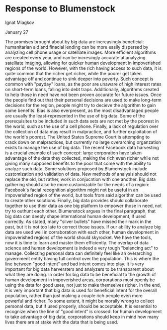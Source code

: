 # Response to Blumenstock 
Ignat Miagkov

January 27


The promises brought about by big data are increasingly beneficial: humanitarian aid and finacial lending can be more easily dispersed by analyzing cell phone usage or satelliate images. More efficient algorithms are created every year, and can be incresingly accurate at analyzing satelliate imaging, allowing for quicker human development in impoverished regions of the world. However, with the rich having access to such data, it is quite common that the richer get richer, while the poorer get taken advantage off and continue to sink deeper into poverty. Such concept is common with "payday" loans, as the poor are unaware of high interest rates on short-term loans, falling into debt traps. Additionally, algorithms created to help those in need have not been proven accurate for future issues. Once the people find out that their personal decisions are used to make long-term decisions for the region, people might try to decieve the algorithm to gain some benefits. Bias is also everpresent, as the most disadvantaged people are usually the least-represented in the use of big data. Some of the prerequisites to be included in such data sets are not met by the poorest in the world, such as the use of a cell phone. Finally, a lack of regulation over the collection of data may result in malpractice, and further exploitation of the world's poorest. The United States Supreme Court is attempting to crack down on malpractices, but currently no large overarching organzation exists to manage the use of big data. The recent Facebook data harvesting is a crucial example of such concept: large corporation have taken advantage of the data they collected, making the rich even richer while not giving many supposed benefits to the poor that come with the ability to analyze such data. Some solutions proposed by Blumenstock include customization and validation of data. New methods of analysis should not replace the old, but rather, work in conjucntion with one another. Big data gathering should also be more customizable for the needs of a region: Facebook's facial recognition algorithm might not be useful in an impoverished region of the world, but tools from said algorithm can be used to create other solutions. Finally, big data provides should collaborate together to use their data as one big platform to empower those in need, not try to outhunt each other. Blumenstock argues in the final paragraph, that big data can deeply shape international human development, if used correctly. As stated, many "silver bullets" have missed their mark in the past, but it is not too late to correct those issues. If our ability to analyze big data are used well in corraboration with each other, human development in impoverished regions of the world should skyrocket. We have the tools, now it is time to learn and master them efficiently. 
The overlap of data science and human development is indeed a very tough "balancing act" to manage. Collecting personal data can definitely feel like an overarching government entity having full control over the population. This is where the line between "good intent" and bad intent comes into play. It is very important for big data harversters and analyzers to be transparent about what they are doing. In order for big data to be beneficial to the growth of human development in impoverished areas, corporations must openly be using the data for good uses, not just to make themselves richer. In the end, it is very important that big data is used for beneficial intent for the overall population, rather than just making a couple rich people even more powerful and richer. To some extent, it might be morally wrong to collect personal data, but if used properly, should be acceptable. It is essential to recognize when the line of "good intent" is crossed: for human development to take advantage of big data, corporations should keep in mind how many lives there are at stake with the data that is being used.
